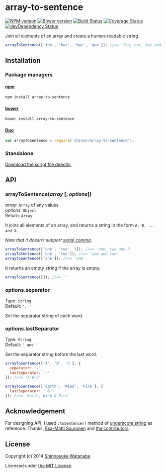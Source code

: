 # array-to-sentence

[![NPM version](https://badge.fury.io/js/array-to-sentence.svg)](https://www.npmjs.org/package/array-to-sentence)
[![Bower version](https://badge.fury.io/bo/array-to-sentence.svg)](https://github.com/shinnn/array-to-sentence/releases)
[![Build Status](https://travis-ci.org/shinnn/array-to-sentence.svg?branch=master)](https://travis-ci.org/shinnn/array-to-sentence)
[![Coverage Status](https://img.shields.io/coveralls/shinnn/array-to-sentence.svg)](https://coveralls.io/r/shinnn/array-to-sentence)
[![devDependency Status](https://david-dm.org/shinnn/array-to-sentence/dev-status.svg)](https://david-dm.org/shinnn/array-to-sentence#info=devDependencies)

Join all elements of an array and create a human-readable string

```javascript
arrayToSentence(['foo', 'bar', 'baz', 'qux']); //=> 'foo, bar, baz and qux'
```

## Installation

### Package managers

#### [npm](https://www.npmjs.org/)

```sh
npm install array-to-sentence
```

#### [bower](http://bower.io/)

```sh
bower install array-to-sentence
```

#### [Duo](http://duojs.org/)

```javascript
var arrayToSentence = require('shinnn/array-to-sentence');
```

### Standalone

[Download the script file directly.](https://raw.githubusercontent.com/shinnn/array-to-sentence/master/array-to-sentence.js)

## API

### arrayToSentence(*array* [, *options*])

*array*: `Array` of any values  
*options*: `Object`  
Return: `Array`

It joins all elements of an array, and returns a string in the form `A, B, ... and X`.

*Note that it doesn't support [serial comma](http://wikipedia.org/wiki/Serial_comma).*

```javascript
arrayToSentence(['one', 'two', 3]); //=> 'one, two and 3'
arrayToSentence(['one', 'two']); //=> 'one and two'
arrayToSentence(['one']); //=> 'one'
```

It returns an empty string if the array is empty.

```javascript
arrayToSentence([]); //=> ''
```

### options.separator

Type: `String`  
Default: `', '`

Set the separator string of each word.

### options.lastSeparator

Type: `String`  
Default: `' and '`

Set the separator string before the last word.

```javascript
arrayToSentence(['A', 'B', 'C'], {
  separator: '-',
  lastSeparator: '-'
}); //=> 'A-B-C'

arrayToSentence(['Earth', 'Wind', 'Fire'], {
  lastSeparator: ' & '
}); //=> 'Earth, Wind & Fire'
```

## Acknowledgement

For designing API, I used `.toSentence()` method of [underscore.string](https://github.com/epeli/underscore.string) as reference. Thanks, [Esa-Matti Suuronen](https://github.com/epeli) and [the contributors](https://github.com/epeli/underscore.string/graphs/contributors).

## License

Copyright (c) 2014 [Shinnosuke Watanabe](https://github.com/shinnn)

Licensed under [the MIT License](./LICENSE).
